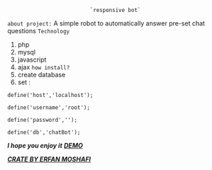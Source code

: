                               `responsive bot`
`about project:`
A simple robot to automatically answer pre-set chat questions
`Technology`

 

 1. php
 2. mysql
 3. javascript
 4. ajax
`how install?`
 1. create database
2. set :
```````
define('host','localhost');

define('username','root');

define('password','');

define('db','chatBot');
```````
***I hope you enjoy it***
**[*DEMO*](https://responsive-bot.erfanmoshafi.com)**

**[*CRATE BY ERFAN MOSHAFI*](https://erfanmoshafi.com)**
